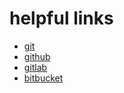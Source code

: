 # helpful links
* [git](https://git-scm.com/)
* [github](https://github.com/)
* [gitlab](https://about.gitlab.com/pricing/#gitlab-com)
* [bitbucket](https://bitbucket.org/)
